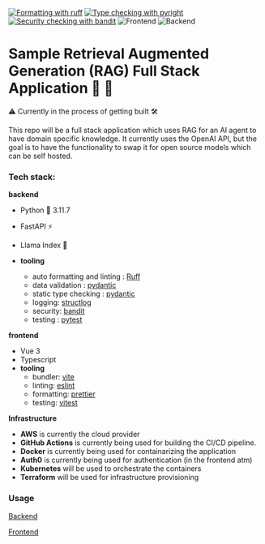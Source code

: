 [![Formatting with ruff](https://img.shields.io/endpoint?url=https://raw.githubusercontent.com/astral-sh/ruff/main/assets/badge/v2.json)](https://github.com/astral-sh/ruff)
[![Type checking with pyright](https://microsoft.github.io/pyright/img/pyright_badge.svg)](https://microsoft.github.io/pyright/)
[![Security checking with bandit](https://img.shields.io/badge/security-bandit-yellow.svg)](https://github.com/PyCQA/bandit)
![Frontend](https://github.com/informatter/fullstack-fastapi-rag-sample/actions/workflows/frontend_ci_cd.yml/badge.svg?branch=develop)
![Backend](https://github.com/informatter/fullstack-fastapi-rag-sample/actions/workflows/backend_ci_cd.yml/badge.svg?branch=develop)

# Sample Retrieval Augmented Generation (RAG) Full Stack Application 🤖 🦙

⚠️ Currently in the process of getting built 🛠️

This repo will be a full stack application which uses RAG for an AI agent to have domain specific knowledge. It currently uses the OpenAI API, but the goal is to have the functionality
to swap it for open source models which can be self hosted. 

### Tech stack:
**backend**
- Python 🐍  3.11.7 
- FastAPI ⚡
- Llama Index 🦙

- **tooling**
    - auto formatting and linting : [Ruff](https://github.com/astral-sh/ruff)
    - data validation :  [pydantic](https://github.com/pydantic/pydantic)
    - static type checking :  [pydantic](https://github.com/microsoft/pyright)
    - logging: [structlog](https://github.com/hynek/structlog)
    - security: [bandit](https://github.com/openstack/bandit)
    - testing : [pytest](https://github.com/pytest-dev/pytest)


**frontend**
- Vue 3
- Typescript
- **tooling**
    - bundler: [vite](https://vitejs.dev/)
    - linting: [eslint](https://eslint.org/)
    - formatting: [prettier](https://prettier.io/)
    - testing: [vitest](https://vitest.dev/)

**Infrastructure**
- **AWS** is currently the cloud provider
- **GitHub Actions** is currently being used for building the CI/CD pipeline. 
- **Docker** is currently being used for containarizing the application
- **Auth0** is currently being used for authentication (in the frontend atm)
- **Kubernetes** will be used to orchestrate the containers
- **Terraform** will be used for infrastructure provisioning

### Usage
[Backend](https://github.com/informatter/fullstack-fastapi-rag-sample/blob/develop/backend/README.md)

[Frontend](https://github.com/informatter/fullstack-fastapi-rag-sample/blob/develop/frontend/README.md)


